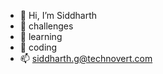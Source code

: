 - 👋 Hi, I’m Siddharth
- 👀  challenges
- 🌱  learning
- 💞️  coding
- 📫  siddharth.g@technovert.com

<!---
siddharth-techn/siddharth-techn is a ✨ special ✨ repository because its `README.md` (this file) appears on your GitHub profile.
You can click the Preview link to take a look at your changes.
--->

